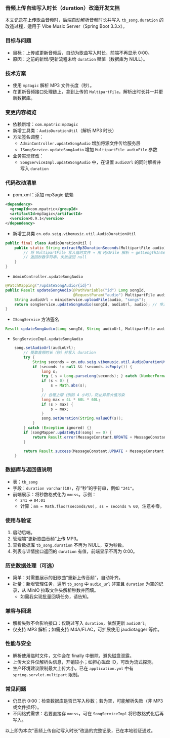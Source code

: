### 音频上传自动写入时长（duration）改造开发文档

本文记录在上传歌曲音频时，后端自动解析音频时长并写入 `tb_song.duration` 的改造过程，适用于 Vibe Music Server（Spring Boot 3.3.x）。

### 目标与问题
- 目标：上传或更新音频后，自动为歌曲写入时长，前端不再显示 0:00。
- 原因：之前的新增/更新流程未给 `duration` 赋值（数据库为 NULL）。

### 技术方案
- 使用 `mp3agic` 解析 MP3 文件长度（秒）。
- 在更新音频接口处理链上，拿到上传的 `MultipartFile`，解析出时长并一并更新数据库。

### 变更内容概览
- 依赖新增：`com.mpatric:mp3agic`
- 新增工具类：`AudioDurationUtil`（解析 MP3 时长）
- 方法签名调整：
  - `AdminController.updateSongAudio` 增加将源文件传给服务层
  - `ISongService.updateSongAudio` 增加 `MultipartFile audioFile` 参数
- 业务实现修改：
  - `SongServiceImpl.updateSongAudio` 中，在设置 `audioUrl` 的同时解析并写入 `duration`

### 代码改动清单

- pom.xml：添加 mp3agic 依赖
```xml
<dependency>
  <groupId>com.mpatric</groupId>
  <artifactId>mp3agic</artifactId>
  <version>0.9.1</version>
</dependency>
```

- 新增工具类 `cn.edu.seig.vibemusic.util.AudioDurationUtil`
```java
public final class AudioDurationUtil {
    public static String extractMp3DurationSeconds(MultipartFile audio) {
        // 将 MultipartFile 写入临时文件 → 用 Mp3File 解析 → getLengthInSeconds()
        // 返回秒数字符串，失败返回 null
    }
}
```

- `AdminController.updateSongAudio`
```java
@PatchMapping("/updateSongAudio/{id}")
public Result updateSongAudio(@PathVariable("id") Long songId,
                              @RequestParam("audio") MultipartFile audio) {
    String audioUrl = minioService.uploadFile(audio, "songs");
    return songService.updateSongAudio(songId, audioUrl, audio); // 传入源文件
}
```

- `ISongService` 方法签名
```java
Result updateSongAudio(Long songId, String audioUrl, MultipartFile audioFile);
```

- `SongServiceImpl.updateSongAudio`
```java
    song.setAudioUrl(audioUrl);
        // 提取音频时长（秒）并写入 duration
        try {
            String seconds = cn.edu.seig.vibemusic.util.AudioDurationUtil.extractMp3DurationSeconds(audioFile);
            if (seconds != null && !seconds.isEmpty()) {
                long s;
                try { s = Long.parseLong(seconds); } catch (NumberFormatException e) { s = -1L; }
                if (s < 0) {
                    s = Math.abs(s);
                }
                // 合理上限（例如 4 小时），防止异常大值污染
                long max = 4L * 60L * 60L;
                if (s > max) {
                    s = max;
                }
                song.setDuration(String.valueOf(s));
            }
        } catch (Exception ignored) {}
        if (songMapper.updateById(song) == 0) {
            return Result.error(MessageConstant.UPDATE + MessageConstant.FAILED);
        }

        return Result.success(MessageConstant.UPDATE + MessageConstant.SUCCESS);
    }
```

### 数据库与返回值说明
- 表：`tb_song`
- 字段：`duration varchar(10)`，存“秒”的字符串，例如 `"241"`。
- 前端展示：将秒数格式化为 `mm:ss`。示例：
  - `241` → `04:01`
  - 计算：`mm = Math.floor(seconds/60)`，`ss = seconds % 60`，注意补零。

### 使用与验证
1. 启动后端。
2. 管理端“更新歌曲音频”上传 MP3。
3. 查看数据库 `tb_song.duration` 不再为 NULL，变为秒数。
4. 列表与详情接口返回的 `duration` 有值，前端显示不再为 0:00。

### 历史数据处理（可选）
- 简单：对需要展示的旧歌曲“重新上传音频”，自动补齐。
- 批量：新增管理任务，遍历 `tb_song` 中 `audio_url` 非空且 `duration` 为空的记录，从 MinIO 拉取文件头解析秒数并回填。
  - 如需我实现批量回填任务，请告知。

### 兼容与回退
- 解析失败不会影响接口：仅跳过写入 `duration`，依然更新 `audioUrl`。
- 仅支持 MP3 解析；如需支持 M4A/FLAC，可扩展使用 jaudiotagger 等库。

### 性能与安全
- 解析使用临时文件，文件会在 finally 中删除，避免磁盘泄露。
- 上传大文件仅解析头信息，开销较小；如担心磁盘 IO，可改为流式探测。
- 生产环境建议限制最大上传大小，已在 `application.yml` 中有 `spring.servlet.multipart` 限制。

### 常见问题
- 仍显示 0:00：检查数据库是否已写入秒数；若为空，可能解析失败（非 MP3 或文件损坏）。
- 不同格式需求：若要直接存 `mm:ss`，可在 `SongServiceImpl` 将秒数格式化后再写入。

以上即为本次“音频上传自动写入时长”改造的完整记录，已在本地验证通过。